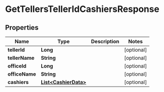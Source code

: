 # GetTellersTellerIdCashiersResponse

## Properties
Name | Type | Description | Notes
------------ | ------------- | ------------- | -------------
**tellerId** | **Long** |  |  [optional]
**tellerName** | **String** |  |  [optional]
**officeId** | **Long** |  |  [optional]
**officeName** | **String** |  |  [optional]
**cashiers** | [**List&lt;CashierData&gt;**](CashierData.md) |  |  [optional]
